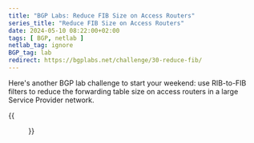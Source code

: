 ```yaml
---
title: "BGP Labs: Reduce FIB Size on Access Routers"
series_title: "Reduce FIB Size on Access Routers"
date: 2024-05-10 08:22:00+02:00
tags: [ BGP, netlab ]
netlab_tag: ignore
BGP_tag: lab
redirect: https://bgplabs.net/challenge/30-reduce-fib/
---
```

Here's another BGP lab challenge to start your weekend: use RIB-to-FIB filters to reduce the forwarding table size on access routers in a large Service Provider network.

{{<figure src="https://bgplabs.net/challenge/topology-reduce-fib.png" width="400">}}
